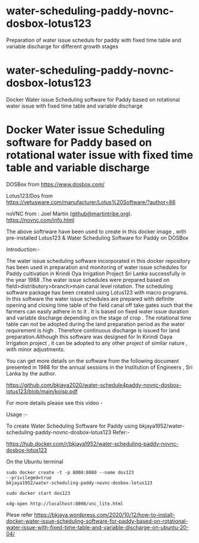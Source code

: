 # water-scheduling-paddy-novnc-dosbox-lotus123
Preparation of water issue scheduls for paddy with fixed time table and variable discharge for different growth stages
# water-scheduling-paddy-novnc-dosbox-lotus123
Docker Water issue Scheduling software for Paddy based on rotational water issue with fixed time table  and variable discharge 

# Docker Water issue Scheduling software for Paddy based on rotational water issue with fixed time table  and variable discharge 

DOSBox from https://www.dosbox.com/

Lotus123/Dos from https://vetusware.com/manufacturer/Lotus%20Software/?author=86

noVNC  from : Joel Martin (github@martintribe.org).  https://novnc.com/info.html 
 
The above softrware have been used to create in this  docker image , with pre-installed  Lotus123 & Water Scheduling Software for Paddy on DOSBox 




Introduction:-

The water issue scheduling software incorporated in this docker repository has been  used in preparation and monitoring of  water issue schedules for Paddy cultivation in Krindi Oya Irrigation Project Sri Lanka successfully in the year 1988 .The water issue schedules were prepared  based on field>distributory>branch>main canal level rotation. The scheduling software package has been created using Lotus123 with macro programs. In this software the water issue schedules are prepared with definite opening and closing time table of the field canal off take gates  such that the farmers can easily adhere in to it . It is based on fixed water issue duration and variable discharge depending on the stage of crop . The rotational time table can not be adopted during the land preparation period as the water requirement is high . Therefore continuous discharge is issued for land preparation.Although this software was designed for In Kirindi Oaya Irrigation project , it can be adopted to any other project of  similar nature , with minor adjustments. 

You can get more details on the software from the following document presented in 1988 for  the annual sessions in the Institution of Engineers , Sri Lanka by the author.

https://github.com/bkjaya2020/water-schedule4paddy-novnc-dosbox-lotus123/blob/main/koisp.pdf


For more details please see this video - 


Usage :-
 

To create Water Scheduling Software for Paddy  using bkjaya1952/water-scheduling-paddy-novnc-dosbox-lotus123
Refer:- 

https://hub.docker.com/r/bkjaya1952/water-scheduling-paddy-novnc-dosbox-lotus123

On the Ubuntu terminal

<code>sudo docker create -t -p 8008:8080 --name dos123 --privileged=true bkjaya1952/water-scheduling-paddy-novnc-dosbox-lotus123</code>

<code>sudo docker start dos123</code>

<code>xdg-open http://localhost:8008/vnc_lite.html</code>

Plese refer https://bkjaya.wordpress.com/2020/10/12/how-to-install-docker-water-issue-scheduling-software-for-paddy-based-on-rotational-water-issue-with-fixed-time-table-and-variable-discharge-on-ubuntu-20-04/
